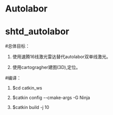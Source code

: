 # Autolabor
# shtd_autolabor

#总体目标： 

1. 使用速腾16线激光雷达替代autolabor双单线激光。 

2. 使用cartogragher建图(3D),定位。

#编译：

1. $cd catkin_ws

2. $catkin config --cmake-args -G Ninja

3. $catkin build -j 10